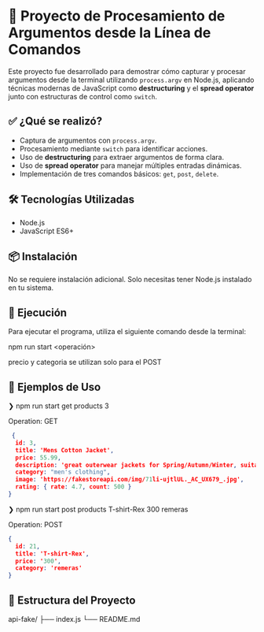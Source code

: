 # 📘 Proyecto de Procesamiento de Argumentos desde la Línea de Comandos

Este proyecto fue desarrollado para demostrar cómo capturar y procesar argumentos desde la terminal utilizando `process.argv` en Node.js, aplicando técnicas modernas de JavaScript como **destructuring** y el **spread operator** junto con estructuras de control como `switch`.

## ✅ ¿Qué se realizó?

- Captura de argumentos con `process.argv`.
- Procesamiento mediante `switch` para identificar acciones.
- Uso de **destructuring** para extraer argumentos de forma clara.
- Uso de **spread operator** para manejar múltiples entradas dinámicas.
- Implementación de tres comandos básicos: `get`, `post`, `delete`.

## 🛠️ Tecnologías Utilizadas

- Node.js
- JavaScript ES6+

## 📦 Instalación

No se requiere instalación adicional. Solo necesitas tener Node.js instalado en tu sistema.

## 🚀 Ejecución

Para ejecutar el programa, utiliza el siguiente comando desde la terminal:

npm run start <operación> <tituloONumero> <precio> <categoria>

precio y categoria se utilizan solo para el POST

## 📌 Ejemplos de Uso

 ❯ npm run start get products 3

 Operation: GET
```json
 {
  id: 3,
  title: 'Mens Cotton Jacket',
  price: 55.99,
  description: 'great outerwear jackets for Spring/Autumn/Winter, suitable for many occasions, such as working, hiking, camping, mountain/rock climbing, cycling, traveling or other outdoors. Good gift choice for you or your family member. A warm hearted love to Father, husband or son in this thanksgiving or Christmas Day.',
  category: "men's clothing",
  image: 'https://fakestoreapi.com/img/71li-ujtlUL._AC_UX679_.jpg',
  rating: { rate: 4.7, count: 500 }
}
```
 
 ❯ npm run start post products T-shirt-Rex 300 remeras  

 Operation: POST
```json
{ 
  id: 21, 
  title: 'T-shirt-Rex', 
  price: '300', 
  category: 'remeras' 
}
```

## 📂 Estructura del Proyecto

api-fake/
├── index.js
└── README.md

